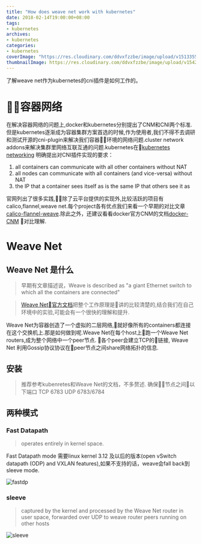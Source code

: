 ```yaml
---
title: "How does weave net work with kubernetes"
date: 2018-02-14T19:00:00+08:00
tags:
- kubernetes
archives:
- kubernetes
categories:
- kubernetes
coverImage: "https://res.cloudinary.com/ddvxfzzbe/image/upload/v1513355392/ChMkJ1f8ljWIBAmcAA-gWT6p-0oAAWzegGSHVwAD6Bx012_telyks.jpg"
thumbnailImage: https://res.cloudinary.com/ddvxfzzbe/image/upload/v1542166327/5a3da579-43d8-45a4-a315-cc84147574f3weave-logo-512_u4yo3b.png
---
```

了解weave net作为kubernetes的cni插件是如何工作的。
<!--more-->

# 容器网络
在解决容器网络的问题上,docker和kubernetes分别提出了CNM和CNI两个标准.但是kubernetes逐渐成为容器集群方案首选的时候,作为使用者,我们不得不去调研和测试开源的cni-plugin来解决我们容器环境的网络问题.cluster network addons来解决集群里网络互联互通的问题.kubernetes在[kubernetes networking](https://kubernetes.io/docs/concepts/cluster-administration/networking/) 明确提出对CNI插件实现的要求：
1. all containers can communicate with all other containers without NAT
2. all nodes can communicate with all containers (and vice-versa) without NAT
3. the IP that a container sees itself as is the same IP that others see it as

官网列出了很多实践,除了云平台提供的实现外,比较活跃的项目有calico,flannel,weave net.每个project各有优点我们来看一个早期的对比文章[calico-flannel-weave](http://chunqi.li/2015/11/15/Battlefield-Calico-Flannel-Weave-and-Docker-Overlay-Network/).除此之外，还建议看看docker官方CNM的文档[docker-CNM](https://success.docker.com/article/networking)
对比理解.

# Weave Net

## Weave Net 是什么
> 早期有文章描述说，Weave is described as "a giant Ethernet switch to which all the containers are connected"

> [Weave Net官方文档](https://www.weave.works/docs/net/latest/overview/)把整个工作原理是讲的比较清楚的,结合我们在自己环境中的实验,可能会有一个很快的理解和提升.

Weave Net为容器创造了一个虚拟的二层网络,就好像所有的containers都连接在这个交换机上.那是如何做到呢.Weave Net在每个host上跑一个Weave Net routers,成为整个网络中一个peer节点. 各个peer会建立TCP的链接,
Weave Net 利用Gossip协议协议在peer节点之间share网络拓扑的信息.


## 安装
>   推荐参考kubenretes和Weave Net的文档，不多赘述.
确保节点之间以下端口
    TCP 6783 
    UDP 6783/6784

## 两种模式
### Fast Datapath  
> operates entirely in kernel space.

Fast Datapath mode 需要linux kernel 3.12 及以后的版本(open vSwitch datapath (ODP) and VXLAN features),如果不支持的话，weave会fall back到sleeve mode.

![fastdp](https://res.cloudinary.com/ddvxfzzbe/image/upload/v1542191222/weave-net-fdp1-1024x454_wu3bpw.png)
 
### sleeve  
> captured by the kernel and processed by the Weave Net router in user space, forwarded over UDP to weave router peers running on other hosts

![sleeve](https://res.cloudinary.com/ddvxfzzbe/image/upload/v1542191187/weave-net-encap1-1024x459_yg5hjl.png)


